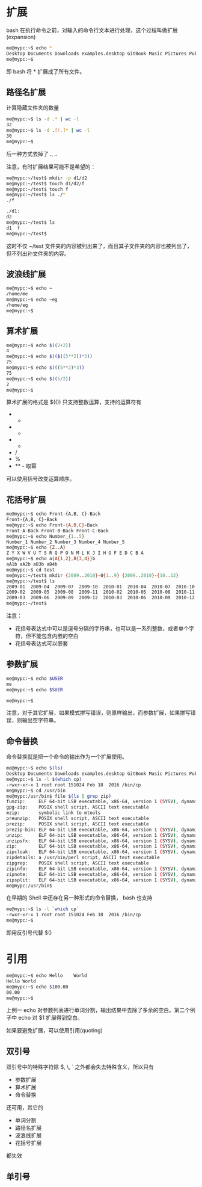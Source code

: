 # 扩展

bash 在执行命令之前，对输入的命令行文本进行处理，这个过程叫做扩展(expansion)

```bash
me@mypc:~$ echo *
Desktop Documents Downloads examples.desktop GitBook Music Pictures Public Templates test Videos
me@mypc:~$ 
```
即 bash 将 * 扩展成了所有文件。


## 路径名扩展


计算隐藏文件夹的数量
```bash
me@mypc:~$ ls -d .* | wc -l
32
me@mypc:~$ ls -d .[!.]* | wc -l
30
me@mypc:~$ 
```
后一种方式去掉了 ., ..

注意，有时扩展结果可能不是希望的：
```bash
me@mypc:~/test$ mkdir -p d1/d2
me@mypc:~/test$ touch d1/d2/f
me@mypc:~/test$ touch f
me@mypc:~/test$ ls ./*
./f

./d1:
d2
me@mypc:~/test$ ls
d1  f
me@mypc:~/test$ 
```
这时不仅 ~/test 文件夹的内容被列出来了，而且其子文件夹的内容也被列出了，但不列出孙文件夹的内容。

## 波浪线扩展

```bash
me@mypc:~$ echo ~
/home/me
me@mypc:~$ echo ~eg
/home/eg
me@mypc:~$
```

## 算术扩展
```bash
me@mypc:~$ echo $((2+2))
4
me@mypc:~$ echo $(($((5**2))*3))
75
me@mypc:~$ echo $(((5**2)*3))
75
me@mypc:~$ echo $((5/2))
2
me@mypc:~$ 
```

算术扩展的格式是 $(()) 只支持整数运算，支持的运算符有
- +
- -
- *
- /
- %
- \*\* - 取幂

可以使用括号改变运算顺序。

## 花括号扩展

```bash
me@mypc:~$ echo Front-{A,B, C}-Back
Front-{A,B, C}-Back
me@mypc:~$ echo Front-{A,B,C}-Back
Front-A-Back Front-B-Back Front-C-Back
me@mypc:~$ echo Number_{1..5}
Number_1 Number_2 Number_3 Number_4 Number_5
me@mypc:~$ echo {Z..A}
Z Y X W V U T S R Q P O N M L K J I H G F E D C B A
me@mypc:~$ echo a{A{1,2},B{3,4}}b
aA1b aA2b aB3b aB4b
me@mypc:~$ cd test
me@mypc:~/test$ mkdir {2009..2010}-0{1..9} {2009..2010}-{10..12}
me@mypc:~/test$ ls
2009-01  2009-04  2009-07  2009-10  2010-01  2010-04  2010-07  2010-10
2009-02  2009-05  2009-08  2009-11  2010-02  2010-05  2010-08  2010-11
2009-03  2009-06  2009-09  2009-12  2010-03  2010-06  2010-09  2010-12
me@mypc:~/test$ 
```

注意：
- 花括号表达式中可以是逗号分隔的字符串，也可以是一系列整数，或者单个字符，但不能包含内嵌的空白
- 花括号表达式可以嵌套

## 参数扩展

```bash
me@mypc:~$ echo $USER
me
me@mypc:~$ echo $SUER

me@mypc:~$ 
```

注意，对于其它扩展，如果模式拼写错误，则原样输出，而参数扩展，如果拼写错误，则输出空字符串。


## 命令替换

命令替换就是把一个命令的输出作为一个扩展使用。

```bash
me@mypc:~$ echo $(ls)
Desktop Documents Downloads examples.desktop GitBook Music Pictures Public Templates test Videos
me@mypc:~$ ls -l $(which cp)
-rwxr-xr-x 1 root root 151024 Feb 18  2016 /bin/cp
me@mypc:~$ cd /usr/bin
me@mypc:/usr/bin$ file $(ls | grep zip)
funzip:     ELF 64-bit LSB executable, x86-64, version 1 (SYSV), dynamically linked, interpreter /lib64/ld-linux-x86-64.so.2, for GNU/Linux 2.6.32, BuildID[sha1]=06412c648a6927c4a14c751fe2412db3425ecd0f, stripped
gpg-zip:    POSIX shell script, ASCII text executable
mzip:       symbolic link to mtools
preunzip:   POSIX shell script, ASCII text executable
prezip:     POSIX shell script, ASCII text executable
prezip-bin: ELF 64-bit LSB executable, x86-64, version 1 (SYSV), dynamically linked, interpreter /lib64/ld-linux-x86-64.so.2, for GNU/Linux 2.6.32, BuildID[sha1]=429374d907ca57d0b30f1f3106c0ea71ff2564be, stripped
unzip:      ELF 64-bit LSB executable, x86-64, version 1 (SYSV), dynamically linked, interpreter /lib64/ld-linux-x86-64.so.2, for GNU/Linux 2.6.32, BuildID[sha1]=5b6200c235c4a94a72d69d2595441e69016427dc, stripped
unzipsfx:   ELF 64-bit LSB executable, x86-64, version 1 (SYSV), dynamically linked, interpreter /lib64/ld-linux-x86-64.so.2, for GNU/Linux 2.6.32, BuildID[sha1]=ff8291b5d0f7732370008069acc58843d1825bb4, stripped
zip:        ELF 64-bit LSB executable, x86-64, version 1 (SYSV), dynamically linked, interpreter /lib64/ld-linux-x86-64.so.2, for GNU/Linux 2.6.32, BuildID[sha1]=cd2bec95ca3a1e11fe31c0e22a4a84ce8596bd51, stripped
zipcloak:   ELF 64-bit LSB executable, x86-64, version 1 (SYSV), dynamically linked, interpreter /lib64/ld-linux-x86-64.so.2, for GNU/Linux 2.6.32, BuildID[sha1]=e4a6a4d83a7c528a400fd14c3100380da1c0d046, stripped
zipdetails: a /usr/bin/perl script, ASCII text executable
zipgrep:    POSIX shell script, ASCII text executable
zipinfo:    ELF 64-bit LSB executable, x86-64, version 1 (SYSV), dynamically linked, interpreter /lib64/ld-linux-x86-64.so.2, for GNU/Linux 2.6.32, BuildID[sha1]=5b6200c235c4a94a72d69d2595441e69016427dc, stripped
zipnote:    ELF 64-bit LSB executable, x86-64, version 1 (SYSV), dynamically linked, interpreter /lib64/ld-linux-x86-64.so.2, for GNU/Linux 2.6.32, BuildID[sha1]=5157a2cd961ab6dd811352828166384f6455ef4b, stripped
zipsplit:   ELF 64-bit LSB executable, x86-64, version 1 (SYSV), dynamically linked, interpreter /lib64/ld-linux-x86-64.so.2, for GNU/Linux 2.6.32, BuildID[sha1]=0c3683b5887f12e42382d083cba26d7646273565, stripped
me@mypc:/usr/bin$ 
```

在早期的 Shell 中还存在另一种形式的命令替换， bash 也支持
```bash
me@mypc:~$ ls -l `which cp`
-rwxr-xr-x 1 root root 151024 Feb 18  2016 /bin/cp
me@mypc:~$ 
```
即用反引号代替 $()

# 引用

```bash
me@mypc:~$ echo Hello    World
Hello World
me@mypc:~$ echo $100.00
00.00
me@mypc:~$ 
```
上例一 echo 对参数列表进行单词分割，输出结果中去除了多余的空白。第二个例子中 echo 对 $1 扩展得到空白。

如果要避免扩展，可以使用引用(quoting)

## 双引号
双引号中的特殊字符除 $, \\, ` 之外都会失去特殊含义，所以只有
- 参数扩展
- 算术扩展
- 命令替换

还可用，其它的

- 单词分割
- 路径名扩展
- 波浪线扩展
- 花括号扩展

都失效


## 单引号
